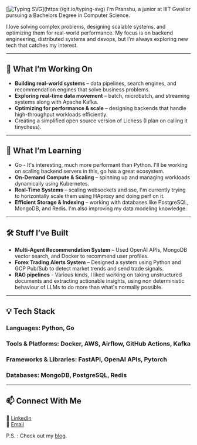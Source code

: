[![Typing SVG](https://readme-typing-svg.demolab.com/?lines=Hi+there!)](https://git.io/typing-svg)
I’m Pranshu, a junior at IIIT Gwalior pursuing a Bachelors Degree in Computer Science.  

I love solving complex problems, designing scalable systems, and optimizing them for real-world performance. My focus is on backend engineering, distributed systems and devops, but I’m always exploring new tech that catches my interest.  

---

## **🚀 What I’m Working On**  
- **Building real-world systems** – data pipelines, search engines, and recommendation engines that solve business problems.  
- **Exploring real-time data movement** – batch, microbatch, and streaming systems along with Apache Kafka.  
- **Optimizing for performance & scale** – designing backends that handle high-throughput workloads efficiently.
- Creating a simplified open source version of Lichess (I plan on calling it tinychess).

---

## **📖 What I’m Learning**  
- Go - It's interesting, much more performant than Python. I'll be working on scaling backend servers in this, go has a great ecosystem.
- **On-Demand Compute & Scaling** – spinning up and managing workloads dynamically using Kubernetes.  
- **Real-Time Systems** – scaling websockets and sse, I'm currently trying to horizontally scale them using HAproxy and doing perf on it.  
- **Efficient Storage & Indexing** – working with databases like PostgreSQL, MongoDB, and Redis. I'm also improving my data modeling knowledge.  

---

## **🛠 Stuff I’ve Built**  
- **Multi-Agent Recommendation System** – Used OpenAI APIs, MongoDB vector search, and Docker to recommend user profiles.     
- **Forex Trading Alerts System** – Designed a system using Python and GCP Pub/Sub to detect market trends and send trade signals.
- **RAG pipelines** - Various kinds, I liked working on taking unstructured documents and extracting actionable insights, using non deterministic behaviour of LLMs to do more than what's normally possible.

---

## **💡 Tech Stack**  
### **Languages:** Python, Go  
### **Tools & Platforms:** Docker, AWS, Airflow, GitHub Actions, Kafka  
### **Frameworks & Libraries:** FastAPI, OpenAI APIs, Pytorch
### **Databases:** MongoDB, PostgreSQL, Redis

---

## **📫 Connect With Me**  
🔗 [LinkedIn](https://www.linkedin.com/in/pranshuraj2004/)  
📧 [Email](mailto:pranshuraj65536@gmail.com)  

P.S. : Check out my [blog](http://pranshu-raj.me/).
